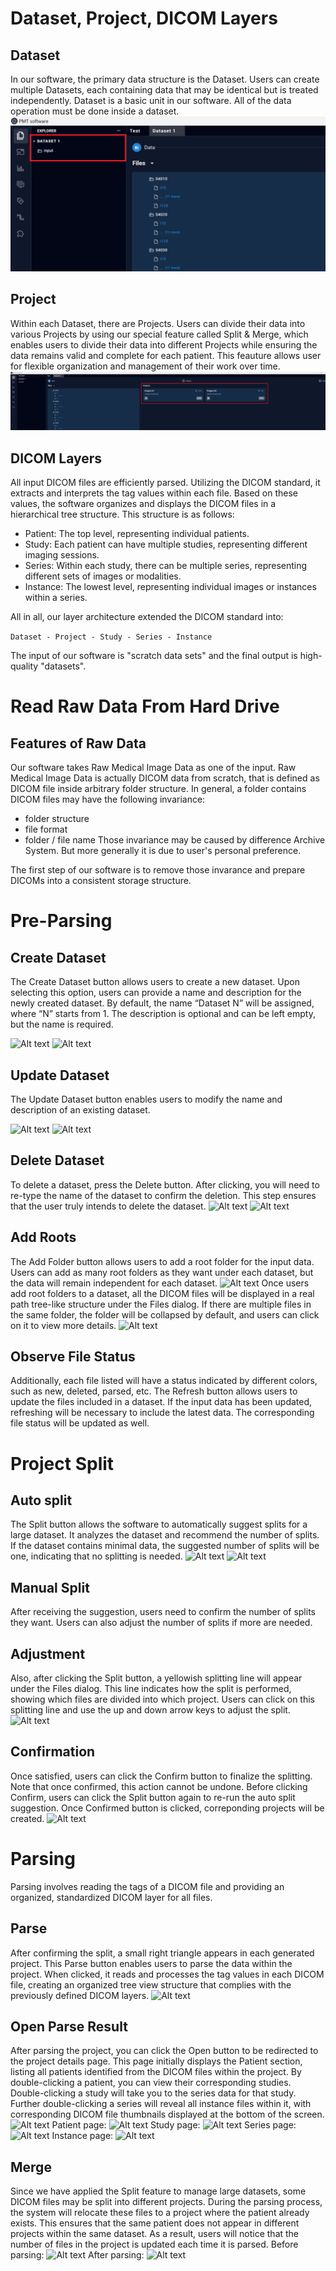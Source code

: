 # Dataset, Project, DICOM Layers
  
## Dataset
In our software, the primary data structure is the Dataset. Users can create multiple Datasets, each containing data that may be identical but is treated independently. Dataset is a basic unit in our software. All of the data operation must be done inside a dataset. 
![Alt text](/Screenshots/Dataset.png)

## Project
Within each Dataset, there are Projects. Users can divide their data into various Projects by using our special feature called Split & Merge, which enables users to divide their data into different Projects while ensuring the data remains valid and complete for each patient. This feauture allows user for flexible organization and management of their work over time.
![Alt text](/Screenshots/Projects.png)

## DICOM Layers
All input DICOM files are efficiently parsed. Utilizing the DICOM standard, it extracts and interprets the tag values within each file. Based on these values, the software organizes and displays the DICOM files in a hierarchical tree structure. This structure is as follows:

* Patient: The top level, representing individual patients.
* Study: Each patient can have multiple studies, representing different imaging sessions.
* Series: Within each study, there can be multiple series, representing different sets of images or modalities.
* Instance: The lowest level, representing individual images or instances within a series.

All in all, our layer architecture extended the DICOM standard into:

``` Dataset - Project - Study - Series - Instance ```

The input of our software is "scratch data sets" and the final output is high-quality "datasets". 

# Read Raw Data From Hard Drive
## Features of Raw Data
Our software takes Raw Medical Image Data as one of the input. Raw Medical Image Data is actually DICOM data from scratch, that is defined as DICOM file inside arbitrary folder structure. In general, a folder contains DICOM files may have the following invariance:
- folder structure 
- file format 
- folder / file name 
Those invariance may be caused by difference Archive System. But more generally it is due to user's personal preference. 

The first step of our software is to remove those invarance and prepare DICOMs into a consistent storage structure.

# Pre-Parsing
## Create Dataset
The Create Dataset button allows users to create a new dataset. Upon selecting this option, users can provide a name and description for the newly created dataset. By default, the name “Dataset N” will be assigned, where “N” starts from 1. The description is optional and can be left empty, but the name is required.

![Alt text](/Screenshots/CreateDataset.png)
![Alt text](/Screenshots/CreateDataset2.png)

## Update Dataset
The Update Dataset button enables users to modify the name and description of an existing dataset.

![Alt text](/Screenshots/UpdateDataset1.png)
![Alt text](/Screenshots/UpdateDataset2.png)

## Delete Dataset
To delete a dataset, press the Delete button. After clicking, you will need to re-type the name of the dataset to confirm the deletion. This step ensures that the user truly intends to delete the dataset.
![Alt text](/Screenshots/DeleteDataset1.png)
![Alt text](/Screenshots/DeleteDataset2.png)

## Add Roots
The Add Folder button allows users to add a root folder for the input data. Users can add as many root folders as they want under each dataset, but the data will remain independent for each dataset.
![Alt text](/Screenshots/AddRoot.png)
Once users add root folders to a dataset, all the DICOM files will be displayed in a real path tree-like structure under the Files dialog. If there are multiple files in the same folder, the folder will be collapsed by default, and users can click on it to view more details.
![Alt text](/Screenshots/FileStatus.png)

## Observe File Status
Additionally, each file listed will have a status indicated by different colors, such as new, deleted, parsed, etc.
The Refresh button allows users to update the files included in a dataset. If the input data has been updated, refreshing will be necessary to include the latest data. The corresponding file status will be updated as well.

# Project Split
## Auto split
The Split button allows the software to automatically suggest splits for a large dataset. It analyzes the dataset and recommend the number of splits. If the dataset contains minimal data, the suggested number of splits will be one, indicating that no splitting is needed.
![Alt text](/Screenshots/AutoSplit1.png)
![Alt text](/Screenshots/AutoSplit2.png)

## Manual Split
After receiving the suggestion, users need to confirm the number of splits they want. Users can also adjust the number of splits if more are needed. 

## Adjustment 
Also, after clicking the Split button, a yellowish splitting line will appear under the Files dialog. This line indicates how the split is performed, showing which files are divided into which project. Users can click on this splitting line and use the up and down arrow keys to adjust the split.
![Alt text](/Screenshots/Adjustment.png)

## Confirmation
Once satisfied, users can click the Confirm button to finalize the splitting. Note that once confirmed, this action cannot be undone.
Before clicking Confirm, users can click the Split button again to re-run the auto split suggestion. Once Confirmed button is clicked, correponding projects will be created.
![Alt text](/Screenshots/Confirmed.png)

# Parsing 
Parsing involves reading the tags of a DICOM file and providing an organized, standardized DICOM layer for all files.

## Parse
After confirming the split, a small right triangle appears in each generated project. This Parse button enables users to parse the data within the project. When clicked, it reads and processes the tag values in each DICOM file, creating an organized tree view structure that complies with the previously defined DICOM layers.
![Alt text](/Screenshots/Parse1.png)

## Open Parse Result
After parsing the project, you can click the Open button to be redirected to the project details page. This page initially displays the Patient section, listing all patients identified from the DICOM files within the project. By double-clicking a patient, you can view their corresponding studies. Double-clicking a study will take you to the series data for that study. Further double-clicking a series will reveal all instance files within it, with corresponding DICOM file thumbnails displayed at the bottom of the screen.
![Alt text](/Screenshots/Parse2.png)
Patient page:
![Alt text](/Screenshots/Patient.png)
Study page:
![Alt text](/Screenshots/Study.png)
Series page:
![Alt text](/Screenshots/Series.png)
Instance page:
![Alt text](/Screenshots/Instance.png)

## Merge
Since we have applied the Split feature to manage large datasets, some DICOM files may be split into different projects. During the parsing process, the system will relocate these files to a project where the patient already exists. This ensures that the same patient does not appear in different projects within the same dataset. As a result, users will notice that the number of files in the project is updated each time it is parsed.
Before parsing:
![Alt text](/Screenshots/beforeParsing.png)
After parsing:
![Alt text](/Screenshots/afterParsing.png)
